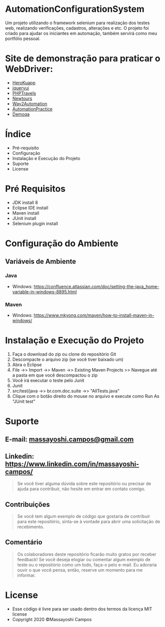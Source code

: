 # AutomationConfigurationSystem

Um projeto utilizando o framework selenium para realização dos testes web, realizando verificações, cadastros, alterações e etc. O projeto foi criado para ajudar os iniciantes em automação, também servirá como meu portfólio pessoal.

# Site de demonstração para praticar o WebDriver:

- [HeroKuapp](http://the-internet.herokuapp.com/)
- [jqueryui](https://jqueryui.com/demos/)
- [PHPTravels](https://phptravels.com/demo/)
- [Newtours](http://newtours.demoaut.com/)
- [Way2Automation](http://www.way2automation.com/demo.html)
- [AutomationPractice](http://automationpractice.com/index.php)
- [Demoqa](https://demoqa.com/)

# Índice

- Pré-requisito
- Configuração
- Instalação e Execução do Projeto
- Suporte
- License

# Pré Requisitos

- JDK install 8
- Eclipse IDE install
- Maven install
- JUnit install
- Selenium plugin install

# Configuração do Ambiente

## Variáveis de Ambiente

### Java

- Windows: https://confluence.atlassian.com/doc/setting-the-java_home-variable-in-windows-8895.html

### Maven

- Windows: https://www.mkyong.com/maven/how-to-install-maven-in-windows/


# Instalação e Execução do Projeto

1. Faça o download do zip ou clone do repositório Git
2. Descompacte o arquivo zip (se você tiver baixado um)
3. Abra o Eclipse
4. File ->> Import ->> Maven ->> Existing Maven Projects >> Navegue até a pasta em que você descompactou o zip
5. Você irá executar o teste pelo Junit
6. Junit
7. src/test/java ->> br.com.doc.suite ->> "AllTests.java"
8. Clique com o botão direito do mouse no arquivo e execute como Run As "JUnit test"

# Suporte

## E-mail: massayoshi.campos@gmail.com
## Linkedin: https://www.linkedin.com/in/massayoshi-campos/
> Se você tiver alguma dúvida sobre este repositório ou precisar de ajuda para contribuir, não hesite em entrar em contato comigo.

## Contribuições
> Se você tem algum exemplo de código que gostaria de contribuir para este repositório, sinta-se à vontade para abrir uma solicitação de recebimento.

## Comentário
> Os colaboradores deste repositório ficarão muito gratos por receber feedback! Se você deseja elogiar ou comentar algum exemplo de teste ou o repositório como um todo, faça-o pelo e-mail. Eu adoraria ouvir o que você pensa, então, reserve um momento para me informar.

# License
- Esse código é livre para ser usado dentro dos termos da licença MIT license
- Copyright 2020 ©Massayoshi Campos
